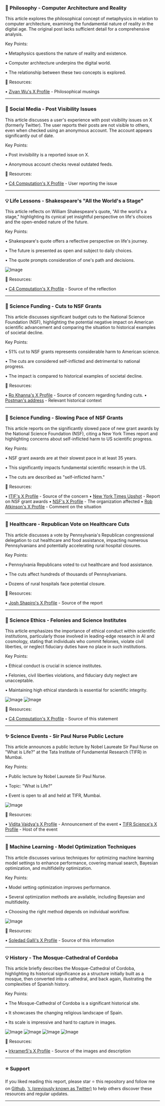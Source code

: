 ### 🤖 Philosophy - Computer Architecture and Reality

This article explores the philosophical concept of metaphysics in relation to computer architecture, examining the fundamental nature of reality in the digital age.  The original post lacks sufficient detail for a comprehensive analysis.

Key Points:

• Metaphysics questions the nature of reality and existence.


• Computer architecture underpins the digital world.


• The relationship between these two concepts is explored.



🔗 Resources:

• [Ziyan Wu's X Profile](https://x.com/Ziyan_Wu_) - Philosophical musings


---
### 🤖 Social Media - Post Visibility Issues

This article discusses a user's experience with post visibility issues on X (formerly Twitter).  The user reports their posts are not visible to others, even when checked using an anonymous account.  The account appears significantly out of date.

Key Points:

• Post invisibility is a reported issue on X.


• Anonymous account checks reveal outdated feeds.



🔗 Resources:

• [C4 Computation's X Profile](https://x.com/C4COMPUTATION) - User reporting the issue


---
### 💡 Life Lessons - Shakespeare's "All the World's a Stage"

This article reflects on William Shakespeare's quote, "All the world's a stage," highlighting its cynical yet insightful perspective on life's choices and the open-ended nature of the future.

Key Points:

• Shakespeare's quote offers a reflective perspective on life's journey.


• The future is presented as open and subject to daily choices.


• The quote prompts consideration of one's path and decisions.


![Image](https://pbs.twimg.com/media/GrzRNPvXgAARtEi?format=jpg&name=medium)


🔗 Resources:

• [C4 Computation's X Profile](https://x.com/C4COMPUTATION) - Source of the reflection


---
### 🤖 Science Funding - Cuts to NSF Grants

This article discusses significant budget cuts to the National Science Foundation (NSF), highlighting the potential negative impact on American scientific advancement and comparing the situation to historical examples of societal decline.

Key Points:

• 51% cut to NSF grants represents considerable harm to American science.


• The cuts are considered self-inflicted and detrimental to national progress.


• The impact is compared to historical examples of societal decline.



🔗 Resources:

• [Ro Khanna's X Profile](https://x.com/RoKhanna) - Source of concern regarding funding cuts.
• [Postman's address](https://t.co/AhfE0zYA4A) - Relevant historical context


---
### 🤖 Science Funding - Slowing Pace of NSF Grants

This article reports on the significantly slowed pace of new grant awards by the National Science Foundation (NSF), citing a New York Times report and highlighting concerns about self-inflicted harm to US scientific progress.

Key Points:

• NSF grant awards are at their slowest pace in at least 35 years.


• This significantly impacts fundamental scientific research in the US.


• The cuts are described as "self-inflicted harm."



🔗 Resources:

• [ITIF's X Profile](https://x.com/ITIFdc) - Source of the concern
• [New York Times Upshot](https://t.co/7pb8lXtSDw) - Report on NSF grant awards
• [NSF's X Profile](https://x.com/NSF) -  The organization affected
• [Rob Atkinson's X Profile](https://x.com/RobAtkinsonITIF) - Comment on the situation


---
### 🤖 Healthcare - Republican Vote on Healthcare Cuts

This article discusses a vote by Pennsylvania's Republican congressional delegation to cut healthcare and food assistance, impacting numerous Pennsylvanians and potentially accelerating rural hospital closures.

Key Points:

• Pennsylvania Republicans voted to cut healthcare and food assistance.


• The cuts affect hundreds of thousands of Pennsylvanians.


• Dozens of rural hospitals face potential closure.



🔗 Resources:

• [Josh Shapiro's X Profile](https://x.com/GovernorShapiro) - Source of the report


---
### 🤖 Science Ethics - Felonies and Science Institutes

This article emphasizes the importance of ethical conduct within scientific institutions, particularly those involved in leading-edge research in AI and cosmology, stating that individuals who commit felonies, violate civil liberties, or neglect fiduciary duties have no place in such institutions.

Key Points:

• Ethical conduct is crucial in science institutes.


• Felonies, civil liberties violations, and fiduciary duty neglect are unacceptable.


• Maintaining high ethical standards is essential for scientific integrity.



![Image](https://pbs.twimg.com/media/GGy0oTlasAAICQ8?format=png&name=small)
![Image](https://pbs.twimg.com/media/GGy0oUUXEAALFWL?format=jpg&name=small)

🔗 Resources:

• [C4 Computation's X Profile](https://x.com/C4COMPUTATION) - Source of this statement


---
### ✨ Science Events - Sir Paul Nurse Public Lecture

This article announces a public lecture by Nobel Laureate Sir Paul Nurse on "What is Life?" at the Tata Institute of Fundamental Research (TIFR) in Mumbai.

Key Points:

• Public lecture by Nobel Laureate Sir Paul Nurse.


• Topic: "What is Life?"


• Event is open to all and held at TIFR, Mumbai.


![Image](https://pbs.twimg.com/media/Grey3IHXQAAmLEM?format=jpg&name=small)

🔗 Resources:

• [Vidita Vaidya's X Profile](https://x.com/ViditaVaidya) - Announcement of the event
• [TIFR Science's X Profile](https://x.com/TIFRScience) - Host of the event


---
### 🤖 Machine Learning - Model Optimization Techniques

This article discusses various techniques for optimizing machine learning model settings to enhance performance, covering manual search, Bayesian optimization, and multifidelity optimization.

Key Points:

• Model setting optimization improves performance.


• Several optimization methods are available, including Bayesian and multifidelity.


• Choosing the right method depends on individual workflow.


![Image](https://pbs.twimg.com/ext_tw_video_thumb/1925210052702449664/pu/img/KrAwVsLqkYHk_ux0.jpg)

🔗 Resources:

• [Soledad Galli's X Profile](https://x.com/Soledad_Galli) - Source of this information


---
### 💡 History - The Mosque-Cathedral of Cordoba

This article briefly describes the Mosque-Cathedral of Cordoba, highlighting its historical significance as a structure initially built as a mosque, then converted into a cathedral, and back again, illustrating the complexities of Spanish history.

Key Points:

• The Mosque-Cathedral of Cordoba is a significant historical site.


• It showcases the changing religious landscape of Spain.


• Its scale is impressive and hard to capture in images.



![Image](https://pbs.twimg.com/media/GrZ8OjuWUAAiS84?format=jpg&name=360x360)
![Image](https://pbs.twimg.com/media/GrZ8MvmXkAAArqC?format=jpg&name=360x360)
![Image](https://pbs.twimg.com/media/GrZ8MzvWIAAJB9l?format=jpg&name=small)
![Image](https://pbs.twimg.com/media/GrZ8M3dX0AACHHD?format=jpg&name=360x360)

🔗 Resources:

• [lrkramer5's X Profile](https://x.com/lrkramer5) - Source of the images and description


---

### ⭐️ Support

If you liked reading this report, please star ⭐️ this repository and follow me on [Github](https://github.com/Drix10), [𝕏 (previously known as Twitter)](https://x.com/DRIX_10_) to help others discover these resources and regular updates.

---